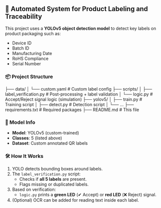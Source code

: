 ## 🚀 Automated System for Product Labeling and Traceability

This project uses a **YOLOv5 object detection model** to detect key labels on product packaging such as:
- Device ID  
- Batch ID  
- Manufacturing Date  
- RoHS Compliance  
- Serial Number

### 📦 Project Structure
├── data/
│ └── custom.yaml # Custom label config
├── scripts/
│ ├── label_verification.py # Post-processing + label validation
│ └── logic.py # Accept/Reject signal logic (simulation)
├── yolov5/
│ ├── train.py # Training script
│ ├── detect.py # Detection script
│ └── ...
├── requirements.txt # Required packages
├── README.md # This file

### 🧠 Model Info

- **Model**: YOLOv5 (custom-trained)
- **Classes**: 5 (listed above)
- **Dataset**: Custom annotated QR labels

### 🛠 How It Works

1. YOLO detects bounding boxes around labels.
2. The `label_verification.py` script:
   - Checks if **all 5 labels** are present.
   - Flags missing or duplicated labels.
3. Based on verification:
   - `logic.py` prints a **green LED** (✔ Accept) or **red LED** (❌ Reject) signal.
4. (Optional) OCR can be added for reading text inside each label.

